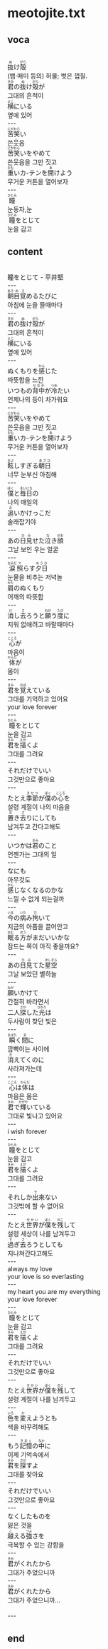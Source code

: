 <h1>meotojite.txt</h1>
<h2>voca</h2><br>
<Ruby>抜<rt>ぬ</rt></Ruby>け<Ruby>殻<rt>がら</rt></Ruby><br>
(뱀·매미 등의) 허물; 벗은 껍질.<br>
<Ruby>君<rt>きみ</rt></Ruby>の<Ruby>抜<rt>ぬ</rt></Ruby>け<Ruby>殻<rt>がら</rt></Ruby>が<br>
그대의 흔적이<br>
<Ruby>横<rt>よこ</rt></Ruby>にいる<br>
옆에 있어<br>
---<br>
<Ruby>苦笑<rt>にがわら</rt></Ruby>い<br>
쓴웃음<br>
<Ruby>苦笑<rt>にがわら</rt></Ruby>いをやめて<br>
쓴웃음을 그만 짓고<br>
<Ruby>重<rt>おも</rt></Ruby>いカ-テンを<Ruby>開<rt>あ</rt></Ruby>けよう<br>
무거운 커튼을 열어보자<br>
---<br>
<Ruby>瞳<rt>ひとみ</rt></Ruby><br>
눈동자,눈<br>
<Ruby>瞳<rt>ひとみ</rt></Ruby>をとじて<br>
눈을 감고<br>
<h2>content</h2><br>
瞳をとじて - 平井堅<br>
---<br>
<Ruby>朝<rt>あさ</rt></Ruby><Ruby>目<rt>め</rt></Ruby><Ruby>覚<rt>さ</rt></Ruby>めるたびに<br>
아침에 눈을 뜰때마다<br>
---<br>
<Ruby>君<rt>きみ</rt></Ruby>の<Ruby>抜<rt>ぬ</rt></Ruby>け<Ruby>殻<rt>がら</rt></Ruby>が<br>
그대의 흔적이<br>
<Ruby>横<rt>よこ</rt></Ruby>にいる<br>
옆에 있어<br>
---<br>
ぬくもりを<Ruby>感<rt>かん</rt></Ruby>じた<br>
따뜻함을 느낀<br>
いつもの<Ruby>背中<rt>せなか</rt></Ruby>が<Ruby>冷<rt>つめ</rt></Ruby>たい<br>
언제나의 등이 차가워요<br>
---<br>
<Ruby>苦笑<rt>にがわら</rt></Ruby>いをやめて<br>
쓴웃음을 그만 짓고<br>
<Ruby>重<rt>おも</rt></Ruby>いカ-テンを<Ruby>開<rt>あ</rt></Ruby>けよう<br>
무거운 커튼을 열어보자<br>
---<br>
<Ruby>眩<rt>まぶ</rt></Ruby>しすぎる<Ruby>朝日<rt>あさひ</rt></Ruby><br>
너무 눈부신 아침해<br>
---<br>
<Ruby>僕<rt>ぼく</rt></Ruby>と<Ruby>毎日<rt>まいにち</rt></Ruby>の<br>
나의 매일의<br>
<Ruby>追<rt>お</rt></Ruby>いかけっこだ<br>
술래잡기야<br>
---<br>
あの<Ruby>日<rt>ひ</rt></Ruby><Ruby>見<rt>み</rt></Ruby>せた<Ruby>泣<rt>な</rt></Ruby>き<Ruby>顔<rt>がお</rt></Ruby><br>
그날 보인 우는 얼굴<br>
---<br>
<Ruby>涙<rt>なみだ</rt></Ruby><Ruby>照<rt>て</rt></Ruby>らす<Ruby>夕日<rt>ゆうひ</rt></Ruby><br>
눈물을 비추는 저녁놀<br>
<Ruby>肩<rt>かた</rt></Ruby>のぬくもり<br>
어깨의 따뜻함<br>
---<br>
<Ruby>消<rt>け</rt></Ruby>し<Ruby>去<rt>さ</rt></Ruby>ろうと<Ruby>願<rt>ねが</rt></Ruby>う<Ruby>度<rt>たび</rt></Ruby>に<br>
지워 없애려고 바랄때마다<br>
---<br>
<Ruby>心<rt>こころ</rt></Ruby>が<br>
마음이<br>
<Ruby>体<rt>からだ</rt></Ruby>が<br>
몸이<br>
---<br>
<Ruby>君<rt>きみ</rt></Ruby>を<Ruby>覚<rt>おぼ</rt></Ruby>えている<br>
그대를 기억하고 있어요<br>
your love forever<br>
---<br>
<Ruby>瞳<rt>ひとみ</rt></Ruby>をとじて<br>
눈을 감고<br>
<Ruby>君<rt>きみ</rt></Ruby>を<Ruby>描<rt>えが</rt></Ruby>くよ<br>
그대를 그려요<br>
---<br>
それだけでいい<br>
그것만으로 좋아요<br>
---<br>
たとえ<Ruby>季節<rt>きせつ</rt></Ruby>が<Ruby>僕<rt>ぼく</rt></Ruby>の<Ruby>心<rt>こころ</rt></Ruby>を<br>
설령 계절이 나의 마음을<br>
<Ruby>置<rt>お</rt></Ruby>き<Ruby>去<rt>ざ</rt></Ruby>りにしても<br>
남겨두고 간다고해도<br>
---<br>
いつかは<Ruby>君<rt>きみ</rt></Ruby>のこと<br>
언젠가는 그대의 일<br>
---<br>
なにも<br>
아무것도<br>
<Ruby>感<rt>かん</rt></Ruby>じなくなるのかな<br>
느낄 수 없게 되는걸까<br>
---<br>
<Ruby>今<rt>いま</rt></Ruby>の<Ruby>病<rt>いた</rt></Ruby>み<Ruby>拘<rt>だ</rt></Ruby>いて<br>
지금의 아픔을 끌어안고<br>
<Ruby>眠<rt>ねむ</rt></Ruby>る<Ruby>方<rt>ほう</rt></Ruby>がまだいいかな<br>
잠드는 쪽이 아직 좋을까요?<br>
---<br>
あの<Ruby>日<rt>ひ</rt></Ruby><Ruby>見<rt>み</rt></Ruby>てた<Ruby>星空<rt>ほしぞら</rt></Ruby><br>
그날 보았던 별하늘<br>
---<br>
<Ruby>願<rt>ねが</rt></Ruby>いかけて<br>
간절히 바라면서<br>
二人<Ruby>探<rt>さが</rt></Ruby>した<Ruby>光<rt>ひかり</rt></Ruby>は<br>
두사람이 찾던 빛은<br>
---<br>
<Ruby>瞬<rt>まばた</rt></Ruby>く<Ruby>間<rt>ま</rt></Ruby>に<br>
깜빡이는 사이에<br>
<Ruby>消<rt>き</rt></Ruby>えてくのに<br>
사라져가는데<br>
---<br>
<Ruby>心<rt>こころ</rt></Ruby>は<Ruby>体<rt>からだ</rt></Ruby>は<br>
마음은 몸은<br>
<Ruby>君<rt>きみ</rt></Ruby>で<Ruby>輝<rt>かがや</rt></Ruby>いている<br>
그대로 빛나고 있어요<br>
---<br>
i wish forever<br>
---<br>
<Ruby>瞳<rt>ひとみ</rt></Ruby>をとじて<br>
눈을 감고<br>
<Ruby>君<rt>きみ</rt></Ruby>を<Ruby>描<rt>えが</rt></Ruby>くよ<br>
그대를 그려요<br>
---<br>
それしか<Ruby>出<rt>で</rt></Ruby>來ない<br>
그것밖에 할 수 없어요<br>
---<br>
たとえ<Ruby>世界<rt>せかい</rt></Ruby>が<Ruby>僕<rt>ぼく</rt></Ruby>を<Ruby>残<rt>のこ</rt></Ruby>して<br>
설령 세상이 나를 남겨두고<br>
<Ruby>過<rt>す</rt></Ruby>ぎ<Ruby>去<rt>さ</rt></Ruby>ろうとしても<br>
지나쳐간다고해도<br>
---<br>
always my love<br>
your love is so everlasting<br>
---<br>
my heart you are my everything<br>
your love forever<br>
---<br>
<Ruby>瞳<rt>ひとみ</rt></Ruby>をとじて<br>
눈을 감고<br>
<Ruby>君<rt>きみ</rt></Ruby>を<Ruby>描<rt>えが</rt></Ruby>くよ<br>
그대를 그려요<br>
---<br>
それだけでいい<br>
그것만으로 좋아요<br>
---<br>
たとえ<Ruby>世界<rt>せかい</rt></Ruby>が<Ruby>僕<rt>ぼく</rt></Ruby>を<Ruby>残<rt>のこ</rt></Ruby>して<br>
설령 계절이 나를 남겨두고<br>
---<br>
<Ruby>色<rt>いろ</rt></Ruby>を<Ruby>変<rt>か</rt></Ruby>えようとも<br>
색을 바꾸려해도<br>
---<br>
もう<Ruby>記憶<rt>きおく</rt></Ruby>の<Ruby>中<rt>なか</rt></Ruby>に<br>
이제 기억속에서<br>
<Ruby>君<rt>きみ</rt></Ruby>を<Ruby>探<rt>さが</rt></Ruby>すよ<br>
그대를 찾아요<br>
---<br>
それだけでいい<br>
그것만으로 좋아요<br>
---<br>
なくしたものを<br>
잃은 것을<br>
<Ruby>越<rt>こ</rt></Ruby>える<Ruby>強<rt>つよ</rt></Ruby>さを<br>
극복할 수 있는 강함을<br>
---<br>
<Ruby>君<rt>きみ</rt></Ruby>がくれたから<br>
그대가 주었으니까<br>
---<br>
<Ruby>君<rt>きみ</rt></Ruby>がくれたから<br>
그대가 주었으니까...<br>
<br>---
<h2>end</h2>